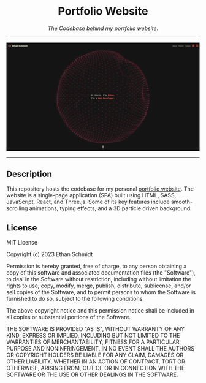 <h1 align="center" >Portfolio Website</h1>

<p align="center"><i>The Codebase behind my portfolio website.</i><p>

---

<!-- TODO: Use new screenshot. -->
<img src="./src/assets/images/portfolio-website-screenshot.png" alt="Screenshot of website." />

---

## Description

This repository hosts the codebase for my personal
[portfolio website](https://cs-schmidt.dev). The website is a single-page
application (SPA) built using HTML, SASS, JavaScript, React, and Three.js. Some
of its key features include smooth-scrolling animations, typing effects, and a
3D particle driven background.

## License

MIT License

Copyright (c) 2023 Ethan Schmidt

Permission is hereby granted, free of charge, to any person obtaining a copy of
this software and associated documentation files (the "Software"), to deal in
the Software without restriction, including without limitation the rights to
use, copy, modify, merge, publish, distribute, sublicense, and/or sell copies of
the Software, and to permit persons to whom the Software is furnished to do so,
subject to the following conditions:

The above copyright notice and this permission notice shall be included in all
copies or substantial portions of the Software.

THE SOFTWARE IS PROVIDED "AS IS", WITHOUT WARRANTY OF ANY KIND, EXPRESS OR
IMPLIED, INCLUDING BUT NOT LIMITED TO THE WARRANTIES OF MERCHANTABILITY, FITNESS
FOR A PARTICULAR PURPOSE AND NONINFRINGEMENT. IN NO EVENT SHALL THE AUTHORS OR
COPYRIGHT HOLDERS BE LIABLE FOR ANY CLAIM, DAMAGES OR OTHER LIABILITY, WHETHER
IN AN ACTION OF CONTRACT, TORT OR OTHERWISE, ARISING FROM, OUT OF OR IN
CONNECTION WITH THE SOFTWARE OR THE USE OR OTHER DEALINGS IN THE SOFTWARE.

